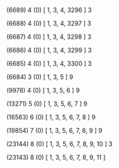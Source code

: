 (6689) 4 (0) [ 1, 3, 4, 3296 ] 3 


(6688) 4 (0) [ 1, 3, 4, 3297 ] 3 


(6687) 4 (0) [ 1, 3, 4, 3298 ] 3 


(6686) 4 (0) [ 1, 3, 4, 3299 ] 3 


(6685) 4 (0) [ 1, 3, 4, 3300 ] 3 


(6684) 3 (0) [ 1, 3, 5 ] 9 


(9978) 4 (0) [ 1, 3, 5, 6 ] 9 


(13271) 5 (0) [ 1, 3, 5, 6, 7 ] 9 


(16563) 6 (0) [ 1, 3, 5, 6, 7, 8 ] 9 


(19854) 7 (0) [ 1, 3, 5, 6, 7, 8, 9 ] 9 


(23144) 8 (0) [ 1, 3, 5, 6, 7, 8, 9, 10 ] 3 


(23143) 8 (0) [ 1, 3, 5, 6, 7, 8, 9, 11 ]  

